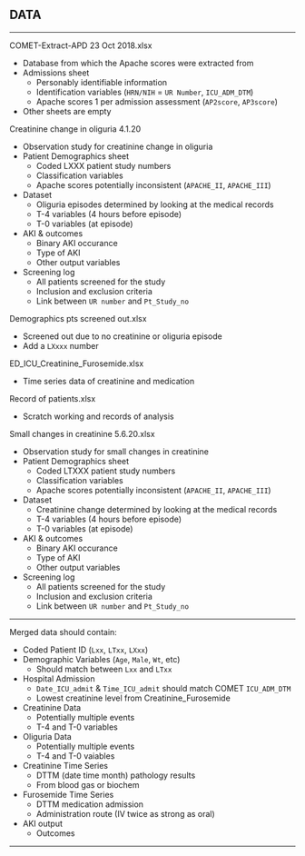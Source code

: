 ## DATA

--------------------------------------------------------------------------------

COMET-Extract-APD 23 Oct 2018.xlsx
* Database from which the Apache scores were extracted from
* Admissions sheet
  - Personably identifiable information 
  - Identification variables (`HRN/NIH` = `UR Number`, `ICU_ADM_DTM`)
  - Apache scores 1 per admission assessment (`AP2score`, `AP3score`)
* Other sheets are empty

Creatinine change in oliguria 4.1.20
* Observation study for creatinine change in oliguria
* Patient Demographics sheet
  - Coded LXXX patient study numbers
  - Classification variables
  - Apache scores potentially inconsistent (`APACHE_II`, `APACHE_III`)
* Dataset
  - Oliguria episodes determined by looking at the medical records
  - T-4 variables (4 hours before episode)
  - T-0 variables (at episode)
* AKI & outcomes
  - Binary AKI occurance
  - Type of AKI
  - Other output variables
* Screening log
  - All patients screened for the study
  - Inclusion and exclusion criteria
  - Link between `UR number` and `Pt_Study_no`

Demographics pts screened out.xlsx
* Screened out due to no creatinine or oliguria episode
* Add a `LXxxx` number

ED_ICU_Creatinine_Furosemide.xlsx
* Time series data of creatinine and medication

Record of patients.xlsx
* Scratch working and records of analysis

Small changes in creatinine 5.6.20.xlsx
* Observation study for small changes in creatinine
* Patient Demographics sheet
  - Coded LTXXX patient study numbers
  - Classification variables
  - Apache scores potentially inconsistent (`APACHE_II`, `APACHE_III`)
* Dataset
  - Creatinine change determined by looking at the medical records
  - T-4 variables (4 hours before episode)
  - T-0 variables (at episode)
* AKI & outcomes
  - Binary AKI occurance
  - Type of AKI
  - Other output variables
* Screening log
  - All patients screened for the study
  - Inclusion and exclusion criteria
  - Link between `UR number` and `Pt_Study_no`

--------------------------------------------------------------------------------

Merged data should contain:
* Coded Patient ID (`Lxx`, `LTxx`, `LXxx`)
* Demographic Variables (`Age`, `Male`, `Wt`, etc)
  - Should match between `Lxx` and `LTxx`
* Hospital Admission
  - `Date_ICU_admit` & `Time_ICU_admit` should match COMET `ICU_ADM_DTM`
  - Lowest creatinine level from Creatinine_Furosemide
* Creatinine Data
  - Potentially multiple events
  - T-4 and T-0 variables
* Oliguria Data
  - Potentially multiple events
  - T-4 and T-0 vaiables
* Creatinine Time Series
  - DTTM (date time month) pathology results
  - From blood gas or biochem
* Furosemide Time Series
  - DTTM medication admission
  - Administration route (IV twice as strong as oral)
* AKI output
  - Outcomes

--------------------------------------------------------------------------------

